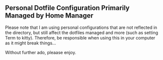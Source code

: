 ## Personal Dotfile Configuration Primarily Managed by Home Manager

Please note that I am using personal configurations that are not reflected in the directory, but still affect the dotfiles managed
and more (such as setting Term to kitty). Therefore, be responsible when using this in your computer as it might break things...

Without further ado, pleaase enjoy.
